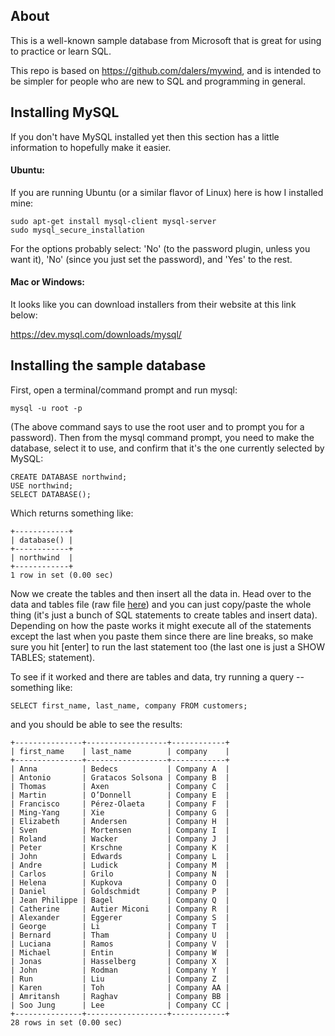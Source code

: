 ## About
This is a well-known sample database from Microsoft that is great for using to practice or learn SQL.

This repo is based on https://github.com/dalers/mywind, and is intended to be simpler for people who are new to SQL and programming in general.

## Installing MySQL

If you don't have MySQL installed yet then this section has a little information to hopefully make it easier.

#### Ubuntu:

If you are running Ubuntu (or a similar flavor of Linux) here is how I installed mine:

```
sudo apt-get install mysql-client mysql-server
sudo mysql_secure_installation
```

For the options probably select: 'No' (to the password plugin, unless you want it), 'No' (since you just set the password), and 'Yes' to the rest.

#### Mac or Windows: 

It looks like you can download installers from their website at this link below:

https://dev.mysql.com/downloads/mysql/

## Installing the sample database

First, open a terminal/command prompt and run mysql:

```
mysql -u root -p
```
(The above command says to use the root user and to prompt you for a password). Then from the mysql command prompt, you need to make the database, select it to use, and confirm that it's the one currently selected by MySQL:

```
CREATE DATABASE northwind;
USE northwind;
SELECT DATABASE();
```

Which returns something like:

```
+------------+
| database() |
+------------+
| northwind  |
+------------+
1 row in set (0.00 sec)
```

Now we create the tables and then insert all the data in. Head over to the data and tables file (raw file [here](https://raw.githubusercontent.com/JamesQuillin/installing-northwind-sample-db-mysql/master/data-and-tables.txt)) and you can just copy/paste the whole thing (it's just a bunch of SQL statements to create tables and insert data). Depending on how the paste works it might execute all of the statements except the last when you paste them since there are line breaks, so make sure you hit [enter] to run the last statement too (the last one is just a SHOW TABLES; statement). 

To see if it worked and there are tables and data, try running a query -- something like:

```
SELECT first_name, last_name, company FROM customers;
```

and you should be able to see the results:

```
+---------------+------------------+------------+
| first_name    | last_name        | company    |
+---------------+------------------+------------+
| Anna          | Bedecs           | Company A  |
| Antonio       | Gratacos Solsona | Company B  |
| Thomas        | Axen             | Company C  |
| Martin        | O’Donnell        | Company E  |
| Francisco     | Pérez-Olaeta     | Company F  |
| Ming-Yang     | Xie              | Company G  |
| Elizabeth     | Andersen         | Company H  |
| Sven          | Mortensen        | Company I  |
| Roland        | Wacker           | Company J  |
| Peter         | Krschne          | Company K  |
| John          | Edwards          | Company L  |
| Andre         | Ludick           | Company M  |
| Carlos        | Grilo            | Company N  |
| Helena        | Kupkova          | Company O  |
| Daniel        | Goldschmidt      | Company P  |
| Jean Philippe | Bagel            | Company Q  |
| Catherine     | Autier Miconi    | Company R  |
| Alexander     | Eggerer          | Company S  |
| George        | Li               | Company T  |
| Bernard       | Tham             | Company U  |
| Luciana       | Ramos            | Company V  |
| Michael       | Entin            | Company W  |
| Jonas         | Hasselberg       | Company X  |
| John          | Rodman           | Company Y  |
| Run           | Liu              | Company Z  |
| Karen         | Toh              | Company AA |
| Amritansh     | Raghav           | Company BB |
| Soo Jung      | Lee              | Company CC |
+---------------+------------------+------------+
28 rows in set (0.00 sec)
```
